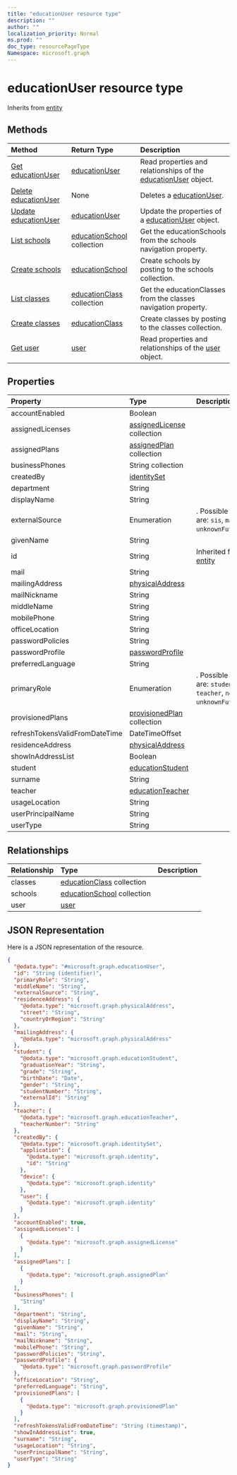 ```yaml
---
title: "educationUser resource type"
description: ""
author: ""
localization_priority: Normal
ms.prod: ""
doc_type: resourcePageType
Namespace: microsoft.graph
---
```



# educationUser resource type




Inherits from [entity](../resources/entity.md)

## Methods
|Method|Return Type|Description|
|:---|:---|:---|
|[Get educationUser](../api/educationuser-get.md)|[educationUser](../resources/educationUser.md)|Read properties and relationships of the [educationUser](../resources/educationuser.md) object.|
|[Delete educationUser](../api/educationuser-delete.md)|None|Deletes a [educationUser](../resources/educationuser.md).|
|[Update educationUser](../api/educationuser-update.md)|[educationUser](../resources/educationUser.md)|Update the properties of a [educationUser](../resources/educationuser.md) object.|
|[List schools](../api/educationuser-list-schools.md)|[educationSchool](../resources/educationSchool.md) collection|Get the educationSchools from the schools navigation property.|
|[Create schools](../api/educationuser-post-schools.md)|[educationSchool](../resources/educationSchool.md)|Create schools by posting to the schools collection.|
|[List classes](../api/educationuser-list-classes.md)|[educationClass](../resources/educationClass.md) collection|Get the educationClasses from the classes navigation property.|
|[Create classes](../api/educationuser-post-classes.md)|[educationClass](../resources/educationClass.md)|Create classes by posting to the classes collection.|
|[Get user](../api/user-get.md)|[user](../resources/user.md)|Read properties and relationships of the [user](../resources/user.md) object.|

## Properties
|Property|Type|Description|
|:---|:---|:---|
|accountEnabled|Boolean||
|assignedLicenses|[assignedLicense](../resources/assignedLicense.md) collection||
|assignedPlans|[assignedPlan](../resources/assignedPlan.md) collection||
|businessPhones|String collection||
|createdBy|[identitySet](../resources/identitySet.md)||
|department|String||
|displayName|String||
|externalSource|Enumeration|. Possible values are: `sis`, `manual`, `unknownFutureValue`.|
|givenName|String||
|id|String| Inherited from [entity](../resources/entity.md)|
|mail|String||
|mailingAddress|[physicalAddress](../resources/physicalAddress.md)||
|mailNickname|String||
|middleName|String||
|mobilePhone|String||
|officeLocation|String||
|passwordPolicies|String||
|passwordProfile|[passwordProfile](../resources/passwordProfile.md)||
|preferredLanguage|String||
|primaryRole|Enumeration|. Possible values are: `student`, `teacher`, `none`, `unknownFutureValue`.|
|provisionedPlans|[provisionedPlan](../resources/provisionedPlan.md) collection||
|refreshTokensValidFromDateTime|DateTimeOffset||
|residenceAddress|[physicalAddress](../resources/physicalAddress.md)||
|showInAddressList|Boolean||
|student|[educationStudent](../resources/educationStudent.md)||
|surname|String||
|teacher|[educationTeacher](../resources/educationTeacher.md)||
|usageLocation|String||
|userPrincipalName|String||
|userType|String||

## Relationships
|Relationship|Type|Description|
|:---|:---|:---|
|classes|[educationClass](../resources/educationClass.md) collection||
|schools|[educationSchool](../resources/educationSchool.md) collection||
|user|[user](../resources/user.md)||

## JSON Representation
Here is a JSON representation of the resource.
<!-- {
  "blockType": "resource",
  "keyProperty": "id",
  "@odata.type": "microsoft.graph.educationUser",
  "baseType": "microsoft.graph.entity",
  "openType": false
}
-->
``` json
{
  "@odata.type": "#microsoft.graph.educationUser",
  "id": "String (identifier)",
  "primaryRole": "String",
  "middleName": "String",
  "externalSource": "String",
  "residenceAddress": {
    "@odata.type": "microsoft.graph.physicalAddress",
    "street": "String",
    "countryOrRegion": "String"
  },
  "mailingAddress": {
    "@odata.type": "microsoft.graph.physicalAddress"
  },
  "student": {
    "@odata.type": "microsoft.graph.educationStudent",
    "graduationYear": "String",
    "grade": "String",
    "birthDate": "Date",
    "gender": "String",
    "studentNumber": "String",
    "externalId": "String"
  },
  "teacher": {
    "@odata.type": "microsoft.graph.educationTeacher",
    "teacherNumber": "String"
  },
  "createdBy": {
    "@odata.type": "microsoft.graph.identitySet",
    "application": {
      "@odata.type": "microsoft.graph.identity",
      "id": "String"
    },
    "device": {
      "@odata.type": "microsoft.graph.identity"
    },
    "user": {
      "@odata.type": "microsoft.graph.identity"
    }
  },
  "accountEnabled": true,
  "assignedLicenses": [
    {
      "@odata.type": "microsoft.graph.assignedLicense"
    }
  ],
  "assignedPlans": [
    {
      "@odata.type": "microsoft.graph.assignedPlan"
    }
  ],
  "businessPhones": [
    "String"
  ],
  "department": "String",
  "displayName": "String",
  "givenName": "String",
  "mail": "String",
  "mailNickname": "String",
  "mobilePhone": "String",
  "passwordPolicies": "String",
  "passwordProfile": {
    "@odata.type": "microsoft.graph.passwordProfile"
  },
  "officeLocation": "String",
  "preferredLanguage": "String",
  "provisionedPlans": [
    {
      "@odata.type": "microsoft.graph.provisionedPlan"
    }
  ],
  "refreshTokensValidFromDateTime": "String (timestamp)",
  "showInAddressList": true,
  "surname": "String",
  "usageLocation": "String",
  "userPrincipalName": "String",
  "userType": "String"
}
```

